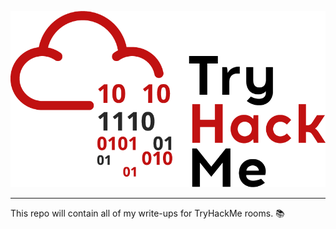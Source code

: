 ![image](THMlogo.png)

---

This repo will contain all of my write-ups for TryHackMe rooms. :books:  
